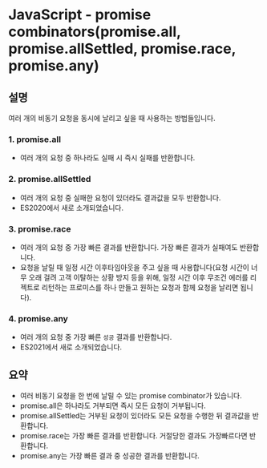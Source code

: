 # JavaScript - promise combinators(promise.all, promise.allSettled, promise.race, promise.any)

## 설명

여러 개의 비동기 요청을 동시에 날리고 싶을 때 사용하는 방법들입니다.

### 1. promise.all

- 여러 개의 요청 중 하나라도 실패 시 즉시 실패를 반환합니다.

### 2. promise.allSettled

- 여러 개의 요청 중 실패한 요청이 있더라도 결과값을 모두 반환합니다.
- ES2020에서 새로 소개되었습니다.

### 3. promise.race

- 여러 개의 요청 중 가장 빠른 결과를 반환합니다. 가장 빠른 결과가 실패여도 반환합니다.
- 요청을 날릴 때 일정 시간 이후타임아웃을 주고 싶을 때 사용합니다(요청 시간이 너무 오래 걸려 고객 이탈하는 상황 방지 등을 위해, 일정 시간 이후 무조건 에러를 리젝트로 리턴하는 프로미스를 하나 만들고 원하는 요청과 함께 요청을 날리면 됩니다).

### 4. promise.any

- 여러 개의 요청 중 가장 빠른 `성공` 결과를 반환합니다.
- ES2021에서 새로 소개되었습니다.

## 요약

- 여러 비동기 요청을 한 번에 날릴 수 있는 promise combinator가 있습니다.
- promise.all은 하나라도 거부되면 즉시 모든 요청이 거부됩니다.
- promise.allSettled는 거부된 요청이 있더라도 모든 요청을 수행한 뒤 결과값을 반환합니다.
- promise.race는 가장 빠른 결과를 반환합니다. 거절당한 결과도 가장빠르다면 반환합니다.
- promise.any는 가장 빠른 결과 중 성공한 결과를 반환합니다.
